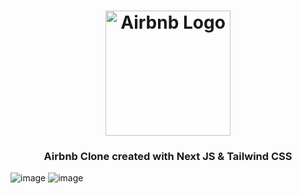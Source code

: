 <h1 align="center">
  <img width="200px" src="https://upload.wikimedia.org/wikipedia/commons/thumb/6/69/Airbnb_Logo_Bélo.svg/2560px-Airbnb_Logo_Bélo.svg.png" alt="Airbnb Logo" />
  <br />
</h1>

<h3 align="center">
   Airbnb Clone created with Next JS & Tailwind CSS</a>
</h3>

![image](https://user-images.githubusercontent.com/75967993/200163950-a6711773-8868-4fb0-b7b0-c1a8e8c73fb6.png)
![image](https://user-images.githubusercontent.com/75967993/200164073-123e3a94-4307-465c-8af7-db988298c862.png)
